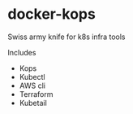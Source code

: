 # docker-kops
Swiss army knife for k8s infra tools

Includes
* Kops
* Kubectl
* AWS cli
* Terraform
* Kubetail
